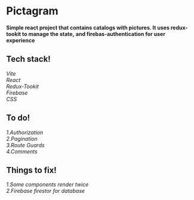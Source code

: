 # Pictagram

**Simple react project that contains catalogs with pictures. It uses redux-tookit to manage the state,**
**and firebas-authentication for user experience**

## Tech stack!

_Vite_<br>
_React_<br>
_Redux-Tookit_<br>
_Firebase_<br>
_CSS_<br>

## To do!

_1.Authorization_<br>
_2.Pagination_<br>
_3.Route Guards_<br>
_4.Comments_<br>

## Things to fix!

_1.Some components render twice_<br>
_2.Firebase firestor for database_<br>

